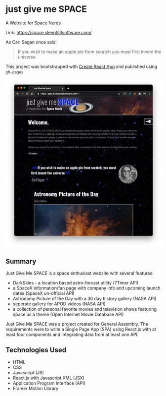 # just give me SPACE

A Website for Space Nerds

Link: https://space.sleeptil3software.com/

As Carl Sagan once said:

> If you wish to make an apple pie from scratch
> you must first invent the universe.

This project was bootstrapped with [Create React App](https://github.com/facebook/create-react-app) and published using `gh-pages`

![GitHub Logo](/screenshot.png)

## Summary

Just Give Me SPACE is a space enthusiast website with several features:

* DarkSkies - a location based astro-forcast utility (7Timer API)
* a SpaceX information/fan page with company info and upcoming launch dates (SpaceX un-official API)
* Astronomy Picture of the Day with a 30 day history gallery (NASA API)
* seperate gallery for APOD videos (NASA API)
* a collection of personal favorite movies and television shows featuring space as a theme (Open Internet Movie Database API)

Just Give Me SPACE was a project created for General Assembly. The requirements were to write a Single Page App (SPA) using React.js with at least four components and integrating data from at least one API.

## Technologies Used

* HTML
* CSS
* Javascript (JS)
* React.js with Javascript XML (JSX)
* Application Program Interface (API)
* Framer Motion Library